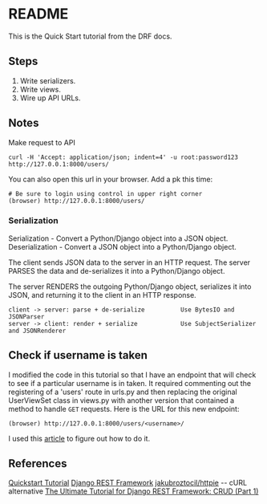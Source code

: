 # README

This is the Quick Start tutorial from the DRF docs.

## Steps

1. Write serializers.
2. Write views.
3. Wire up API URLs.

## Notes

Make request to API

    curl -H 'Accept: application/json; indent=4' -u root:password123 http://127.0.0.1:8000/users/

You can also open this url in your browser.  Add a pk this time:

    # Be sure to login using control in upper right corner
    (browser) http://127.0.0.1:8000/users/

### Serialization

Serialization - Convert a Python/Django object into a JSON object.
Deserialization - Convert a JSON object into a Python/Django object.

The client sends JSON data to the server in an HTTP request. The server PARSES the data and de-serializes it into a Python/Django object.

The server RENDERS the outgoing Python/Django object, serializes it into JSON, and returning it to the client in an HTTP response.

    client -> server: parse + de-serialize          Use BytesIO and JSONParser
    server -> client: render + serialize            Use SubjectSerializer and JSONRenderer

## Check if username is taken

I modified the code in this tutorial so that I have an endpoint that will check to see if a particular username is in taken.  It required commenting out the registering of a 'users' route in urls.py and then replacing the original UserViewSet class in views.py with another version that contained a method to handle ```GET``` requests.  Here is the URL for this new endpoint:

    (browser) http://127.0.0.1:8000/users/<username>/

I used this [article](t.ly/fOu3) to figure out how to do it.

## References

[Quickstart Tutorial](https://www.django-rest-framework.org/tutorial/quickstart/#quickstart)
[Django REST Framework](https://www.django-rest-framework.org/)
[jakubroztocil/httpie](https://github.com/jakubroztocil/httpie) -- cURL alternative
[The Ultimate Tutorial for Django REST Framework: CRUD (Part 1)](https://sunscrapers.com/blog/ultimate-tutorial-django-rest-framework-part-1/)
